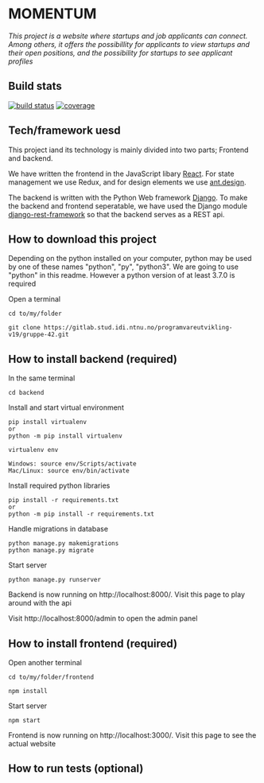 # MOMENTUM

*This project is a website where startups and job applicants can connect. Among others, it offers
the possibillity for applicants to view startups and their open positions, and the possibility for 
startups to see applicant profiles*



## Build stats
[![build status](https://gitlab.stud.idi.ntnu.no/programvareutvikling-v19/gruppe-42/badges/master/build.svg)](https://gitlab.stud.idi.ntnu.no/programvareutvikling-v19/gruppe-42/commits/master)
[![coverage](https://gitlab.stud.idi.ntnu.no/programvareutvikling-v19/gruppe-42/badges/master/coverage.svg)](https://gitlab.stud.idi.ntnu.no/programvareutvikling-v19/gruppe-42/commits/master)

## Tech/framework uesd

This project iand its technology is mainly divided into two parts; Frontend and backend.

We have written the frontend in the JavaScript libary [React](https://reactjs.org). For 
state management we use Redux, and for design elements we use [ant.design](https://ant.design).

The backend is written with the Python Web framework [Django](https://www.djangoproject.com). 
To make the backend and frontend seperatable, we have used the Django module 
[django-rest-framework](https://www.django-rest-framework.org) so that the backend serves as
a REST api.

## How to download this project
Depending on the python installed on your computer, python may be used by one of these names
"python", "py", "python3". We are going to use "python" in this readme. However a python 
version of at least 3.7.0 is required


Open a terminal

```
cd to/my/folder

git clone https://gitlab.stud.idi.ntnu.no/programvareutvikling-v19/gruppe-42.git

```

## How to install backend (required)
In the same terminal

```
cd backend
```

Install and start virtual environment
```
pip install virtualenv
or
python -m pip install virtualenv

virtualenv env

Windows: source env/Scripts/activate
Mac/Linux: source env/bin/activate
```

Install required python libraries

```
pip install -r requirements.txt
or
python -m pip install -r requirements.txt
```

Handle migrations in database

```
python manage.py makemigrations
python manage.py migrate
```

Start server
```
python manage.py runserver
```

Backend is now running on http://localhost:8000/. Visit this page to play around with the api

Visit http://localhost:8000/admin to open the admin panel

## How to install frontend (required)

Open another terminal
```
cd to/my/folder/frontend

npm install
```
Start server
```
npm start
```

Frontend is now running on http://localhost:3000/. Visit this page to see the actual website

## How to run tests (optional)


